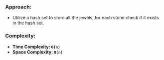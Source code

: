 ### Approach:
- Utilize a hash set to store all the jewels, for each stone check if it exists in the hash set.
​
### Complexity:
- **Time Complexity: `O(n)`**
- **Space Complexity: `O(n)`**